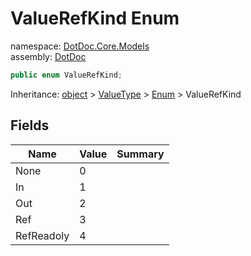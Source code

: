 ﻿# ValueRefKind Enum

namespace: [DotDoc\.Core\.Models](../DotDoc.Core.Models.md)<br />
assembly: [DotDoc](../../DotDoc.md)



```csharp
public enum ValueRefKind;
```

Inheritance: [object](https://docs.microsoft.com/dotnet/api/System.Object) > [ValueType](https://docs.microsoft.com/dotnet/api/System.ValueType) > [Enum](https://docs.microsoft.com/dotnet/api/System.Enum) > ValueRefKind

## Fields

| Name | Value | Summary |
|------|-------|---------|
| None | 0 |  |
| In | 1 |  |
| Out | 2 |  |
| Ref | 3 |  |
| RefReadoly | 4 |  |


